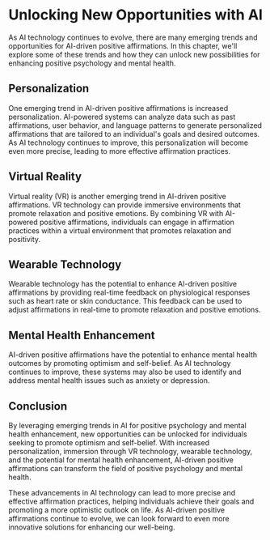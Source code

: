 Unlocking New Opportunities with AI
===================================================================================================================

As AI technology continues to evolve, there are many emerging trends and opportunities for AI-driven positive affirmations. In this chapter, we'll explore some of these trends and how they can unlock new possibilities for enhancing positive psychology and mental health.

Personalization
---------------

One emerging trend in AI-driven positive affirmations is increased personalization. AI-powered systems can analyze data such as past affirmations, user behavior, and language patterns to generate personalized affirmations that are tailored to an individual's goals and desired outcomes. As AI technology continues to improve, this personalization will become even more precise, leading to more effective affirmation practices.

Virtual Reality
---------------

Virtual reality (VR) is another emerging trend in AI-driven positive affirmations. VR technology can provide immersive environments that promote relaxation and positive emotions. By combining VR with AI-powered positive affirmations, individuals can engage in affirmation practices within a virtual environment that promotes relaxation and positivity.

Wearable Technology
-------------------

Wearable technology has the potential to enhance AI-driven positive affirmations by providing real-time feedback on physiological responses such as heart rate or skin conductance. This feedback can be used to adjust affirmations in real-time to promote relaxation and positive emotions.

Mental Health Enhancement
-------------------------

AI-driven positive affirmations have the potential to enhance mental health outcomes by promoting optimism and self-belief. As AI technology continues to improve, these systems may also be used to identify and address mental health issues such as anxiety or depression.

Conclusion
----------

By leveraging emerging trends in AI for positive psychology and mental health enhancement, new opportunities can be unlocked for individuals seeking to promote optimism and self-belief. With increased personalization, immersion through VR technology, wearable technology, and the potential for mental health enhancement, AI-driven positive affirmations can transform the field of positive psychology and mental health.

These advancements in AI technology can lead to more precise and effective affirmation practices, helping individuals achieve their goals and promoting a more optimistic outlook on life. As AI-driven positive affirmations continue to evolve, we can look forward to even more innovative solutions for enhancing our well-being.
